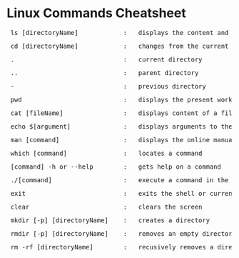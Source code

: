 # Linux Commands Cheatsheet

<pre> ls [directoryName]		    : 	displays the content and details of a directory </pre>

<pre> cd [directoryName]    		: 	changes from the current directory to the directory specified </pre>

<pre> .                         	: 	current directory </pre>

<pre> ..                        	: 	parent directory </pre>

<pre> -                         	: 	previous directory </pre>

<pre> pwd                       	: 	displays the present working directory </pre>

<pre> cat [fileName]            	: 	displays content of a file </pre>

<pre> echo $[argument]          	: 	displays arguments to the screen </pre>

<pre> man [command]             	: 	displays the online manual </pre>

<pre> which [command]           	: 	locates a command </pre>

<pre> [command] -h or --help    	: 	gets help on a command </pre>

<pre> ./[command]                  	: 	execute a command in the $PATH directory </pre>

<pre> exit                      	: 	exits the shell or current session </pre>

<pre> clear                     	: 	clears the screen </pre>

<pre> mkdir [-p] [directoryName]  	: 	creates a directory </pre>

<pre> rmdir [-p] [directoryName]    : 	removes an empty directory </pre>

<pre> rm -rf [directoryName]    	: 	recusively removes a directory </pre>

